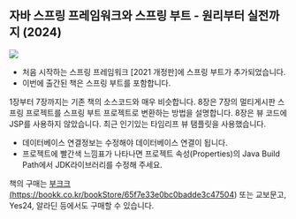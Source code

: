 ## 자바 스프링 프레임워크와 스프링 부트 - 원리부터 실전까지 (2024)
<a href="https://bookk.co.kr/bookStore/65f7e33e0bc0badde3c47504"><img src="https://file.bookk.co.kr/thumbnails/products/65f7e33e0bc0badde3c47504/thumbnail?q=100&w=500"></a>

* 처음 시작하는 스프링 프레임워크 [2021 개정판]에 스프링 부트가 추가되었습니다.
* 이번에 출간된 책은 스프링 부트를 포함합니다.

1장부터 7장까지는 기존 책의 소스코드와 매우 비슷합니다.
8장은 7장의 멀티게시판 스프링 프로젝트를 스프링 부트 프로젝트로 변환하는 방법을 설명합니다.
8장은 뷰 코드에 JSP를 사용하지 않았습니다. 최근 인기있는 타임리프 뷰 탬플릿을 사용했습니다.

* 데이터베이스 연결정보는 수정해야 데이터베이스 연결이 됩니다.
* 프로젝트에 빨간색 느낌표가 나타나면 프로젝트 속성(Properties)의 Java Build Path에서 JDK라이브러리를 수정해 주세요.


책의 구매는 <a href="https://bookk.co.kr/bookStore/65f7e33e0bc0badde3c47504">부크크(https://bookk.co.kr/bookStore/65f7e33e0bc0badde3c47504)</a>
또는 교보문고, Yes24, 알라딘 등에서도 구매할 수 있습니다.
